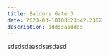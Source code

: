 ```yaml
---
title: Baldurs Gate 3
date: 2023-03-10T08:23:42.230Z
description: sddssasddds
---
```

s﻿dsdsdaasdsasdasd